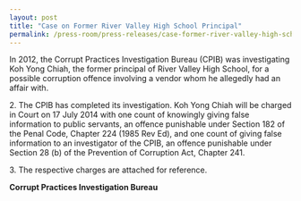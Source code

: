 ```yaml
---
layout: post
title: "Case on Former River Valley High School Principal"
permalink: /press-room/press-releases/case-former-river-valley-high-school-principal/
---
```

In 2012, the Corrupt Practices Investigation Bureau (CPIB) was investigating Koh Yong Chiah, the former principal of River Valley High School, for a possible corruption offence involving a vendor whom he allegedly had an affair with.

2\.        The CPIB has completed its investigation. Koh Yong Chiah will be charged in Court on 17 July 2014 with one count of knowingly giving false information to public servants, an offence punishable under Section 182 of the Penal Code, Chapter 224 (1985 Rev Ed), and one count of giving false information to an investigator of the CPIB, an offence punishable under Section 28 (b) of the Prevention of Corruption Act, Chapter 241.

3\.        The respective charges are attached for reference.

**Corrupt Practices Investigation Bureau**
